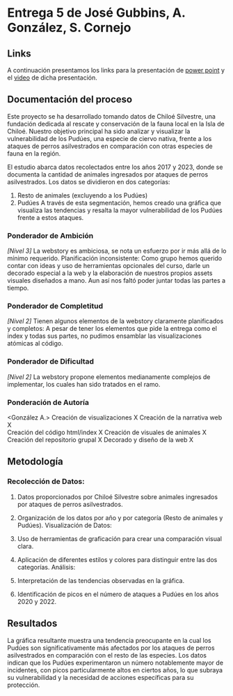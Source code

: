 # Entrega 5     de José Gubbins, A. González, S. Cornejo

## Links


A continuación presentamos los links para la presentación de [power point](https://www.canva.com/design/DAGKBHNzSYM/tRL-X5TTDBkOxUfYnRaueA/edit?utm_content=DAGKBHNzSYM&utm_campaign=designshare&utm_medium=link2&utm_source=sharebutton) y el [video](https://uccl0-my.sharepoint.com/personal/josegubbins_uc_cl/_layouts/15/stream.aspx?id=%2Fpersonal%2Fjosegubbins%5Fuc%5Fcl%2FDocuments%2FDatos%20adjuntos%2Fvideo1738995943%2Emp4&ct=1720128672883&or=OWA%2DNT%2DMail&cid=c6448505%2D78bb%2Dd6b5%2D03d4%2D552df16a35a1&ga=1&referrer=StreamWebApp%2EWeb&referrerScenario=AddressBarCopied%2Eview%2Ed7b9c984%2Db457%2D4ab7%2Db8a8%2Dcca41d0f79e6) de dicha presentación.

## Documentación del proceso

Este proyecto se ha desarrollado tomando datos de Chiloé Silvestre, una fundación dedicada al rescate y conservación de la fauna local en la Isla de Chiloé. Nuestro objetivo principal ha sido analizar y visualizar la vulnerabilidad de los Pudúes, una especie de ciervo nativa, frente a los ataques de perros asilvestrados en comparación con otras especies de fauna en la región.

El estudio abarca datos recolectados entre los años 2017 y 2023, donde se documenta la cantidad de animales ingresados por ataques de perros asilvestrados. Los datos se dividieron en dos categorías:

1. Resto de animales (excluyendo a los Pudúes)
1. Pudúes
A través de esta segmentación, hemos creado una gráfica que visualiza las tendencias y resalta la mayor vulnerabilidad de los Pudúes frente a estos ataques.

### Ponderador de Ambición
_[Nivel 3]_ La webstory es ambiciosa, se nota un esfuerzo por ir más allá de lo mínimo requerido. Planificación inconsistente: Como grupo hemos querido contar con ideas y uso de herramientas opcionales del curso, darle un decorado especial a la web y la elaboración de nuestros propios assets visuales diseñados a mano. Aun así nos faltó poder juntar todas las partes a tiempo.

### Ponderador de Completitud
_[Nivel 2]_ Tienen algunos elementos de la webstory claramente planificados y completos: A pesar de tener los elementos que pide la entrega como el index y todas sus partes, no pudimos ensamblar las visualizaciones atómicas al código.

### Ponderador de Dificultad 
_[Nivel 2]_ La webstory propone elementos medianamente complejos de implementar, los cuales han sido tratados en el ramo. 

### Ponderación de Autoría 
<Elemento>	                    <Gubbins J.>	<Cornejo S.>	<González A.>
Creación de visualizaciones			                 X
Creación de la narrativa web         X			
Creación del código html/index                                         X
Creación de visuales de animales     X
Creación del repositorio grupal                      X
Decorado y diseño de la web                                            X 


## Metodología
### Recolección de Datos:

1. Datos proporcionados por Chiloé Silvestre sobre animales ingresados por ataques de perros asilvestrados.
1. Organización de los datos por año y por categoría (Resto de animales y Pudúes).
Visualización de Datos:

1. Uso de herramientas de graficación para crear una comparación visual clara.
1. Aplicación de diferentes estilos y colores para distinguir entre las dos categorías.
Análisis:

1. Interpretación de las tendencias observadas en la gráfica.
1. Identificación de picos en el número de ataques a Pudúes en los años 2020 y 2022.
## Resultados
La gráfica resultante muestra una tendencia preocupante en la cual los Pudúes son significativamente más afectados por los ataques de perros asilvestrados en comparación con el resto de las especies. Los datos indican que los Pudúes experimentaron un número notablemente mayor de incidentes, con picos particularmente altos en ciertos años, lo que subraya su vulnerabilidad y la necesidad de acciones específicas para su protección.
